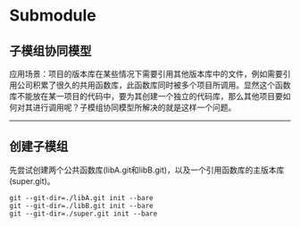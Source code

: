 # Submodule

## 子模组协同模型
应用场景：项目的版本库在某些情况下需要引用其他版本库中的文件，例如需要引用公司积累了很久的共用函数库，此函数库同时被多个项目所调用。显然这个函数库不能放在某一项目的代码中，要为其创建一个独立的代码库，那么其他项目要如何对其进行调用呢？子模组协同模型所解决的就是这样一个问题。

---
## 创建子模组
先尝试创建两个公共函数库(libA.git和libB.git)，以及一个引用函数库的主版本库(super.git)。

    git --git-dir=./libA.git init --bare
    git --git-dir=./libB.git init --bare
    git --git-dir=./super.git init --bare
